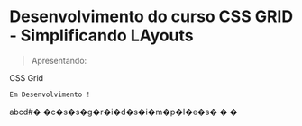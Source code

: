 <h1>Desenvolvimento do curso CSS GRID - Simplificando LAyouts</h1>

> Apresentando: 

CSS Grid

```
Em Desenvolvimento !
``` 
abcd#� �c�s�s�g�r�i�d�s�i�m�p�l�e�s�
�
�
